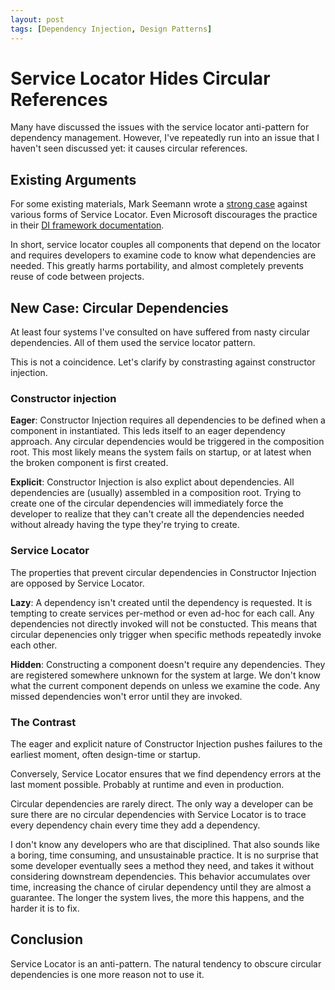 ```yaml
---
layout: post
tags: [Dependency Injection, Design Patterns] 
---
```


# Service Locator Hides Circular References

Many have discussed the issues with the service locator anti-pattern for dependency management. However, I've repeatedly run into an issue that I haven't seen discussed yet: it causes circular references. 

## Existing Arguments

For some existing materials, Mark Seemann wrote a [strong case](https://blog.ploeh.dk/2010/02/03/ServiceLocatorisanAnti-Pattern/) against various forms of Service Locator. Even Microsoft discourages the practice in their [DI framework documentation](https://docs.microsoft.com/en-us/dotnet/core/extensions/dependency-injection-guidelines#recommendations).

In short, service locator couples all components that depend on the locator and requires developers to examine code to know what dependencies are needed. This greatly harms portability, and almost completely prevents reuse of code between projects.

## New Case: Circular Dependencies

At least four systems I've consulted on have suffered from nasty circular dependencies. All of them used the service locator pattern.

This is not a coincidence. Let's clarify by constrasting against constructor injection.

### Constructor injection
**Eager**: Constructor Injection requires all dependencies to be defined when a component in instantiated. This leds itself to an eager dependency approach. Any circular dependencies would be triggered in the composition root. This most likely means the system fails on startup, or at latest when the broken component is first created.

**Explicit**: Constructor Injection is also explict about dependencies. All dependencies are (usually) assembled in a composition root. Trying to create one of the circular dependencies will immediately force the developer to realize that they can't create all the dependencies needed without already having the type they're trying to create.

### Service Locator

The properties that prevent circular dependencies in Constructor Injection are opposed by Service Locator.

**Lazy**: A dependency isn't created until the dependency is requested. It is tempting to create services per-method or even ad-hoc for each call. Any dependencies not directly invoked will not be constucted. This means that circular depenencies only trigger when specific methods repeatedly invoke each other. 

**Hidden**: Constructing a component doesn't require any dependencies. They are registered somewhere unknown for the system at large. We don't know what the current component depends on unless we examine the code. Any missed dependencies won't error until they are invoked.

### The Contrast
The eager and explicit nature of Constructor Injection pushes failures to the earliest moment, often design-time or startup.

Conversely, Service Locator ensures that we find dependency errors at the last moment possible. Probably at runtime and even in production.

Circular dependencies are rarely direct. The only way a developer can be sure there are no circular dependencies with Service Locator is to trace every dependency chain every time they add a dependency. 

I don't know any developers who are that disciplined. That also sounds like a boring, time consuming, and unsustainable practice. It is no surprise that some developer eventually sees a method they need, and takes it without considering downstream dependencies. This behavior accumulates over time, increasing the chance of cirular dependency until they are almost a guarantee. The longer the system lives, the more this happens, and the harder it is to fix.

## Conclusion

Service Locator is an anti-pattern. The natural tendency to obscure circular dependencies is one more reason not to use it. 

